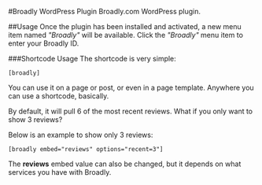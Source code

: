#Broadly WordPress Plugin
Broadly.com WordPress plugin.

##Usage
Once the plugin has been installed and activated, a new menu item named *"Broadly"* will be available. Click the *"Broadly"* menu item to enter your Broadly ID.

###Shortcode Usage
The shortcode is very simple:

```
[broadly]
```

You can use it on a page or post, or even in a page template. Anywhere you can use a shortcode, basically.

By default, it will pull 6 of the most recent reviews. What if you only want to show 3 reviews?

Below is an example to show only 3 reviews:

```
[broadly embed="reviews" options="recent=3"]
```

The **reviews** embed value can also be changed, but it depends on what services you have with Broadly.